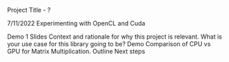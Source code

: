 Project Title - ?

7/11/2022
Experimenting with OpenCL and Cuda

Demo 1
Slides
 Context and rationale for why this project is relevant.
 What is your use case for this library going to be?
Demo
 Comparison of CPU vs GPU for Matrix Multiplication.
Outline
 Next steps

